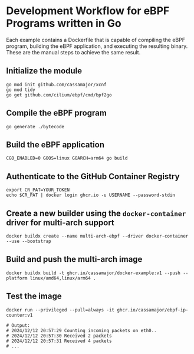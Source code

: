 
# Development Workflow for eBPF Programs written in Go

Each example contains a Dockerfile that is capable of compiling the eBPF program, building the eBPF application, and executing the resulting binary. These are the manual steps to achieve the same result.

## Initialize the module
```shell
go mod init github.com/cassamajor/xcnf
go mod tidy
go get github.com/cilium/ebpf/cmd/bpf2go
```

## Compile the eBPF program
```shell
go generate ./bytecode
```

## Build the eBPF application
```shell
CGO_ENABLED=0 GOOS=linux GOARCH=arm64 go build
```

## Authenticate to the GitHub Container Registry
```shell
export CR_PAT=YOUR_TOKEN
echo $CR_PAT | docker login ghcr.io -u USERNAME --password-stdin
```

## Create a new builder using the `docker-container` driver for multi-arch support
```shell
docker buildx create --name multi-arch-ebpf --driver docker-container --use --bootstrap
```

## Build and push the multi-arch image
```shell
docker buildx build -t ghcr.io/cassamajor/docker-example:v1 --push --platform linux/amd64,linux/arm64 .
```

## Test the image
```shell
docker run --privileged --pull=always -it ghcr.io/cassamajor/ebpf-ip-counter:v1

# Output:
# 2024/12/12 20:57:29 Counting incoming packets on eth0..
# 2024/12/12 20:57:30 Received 2 packets
# 2024/12/12 20:57:31 Received 4 packets
# ...
```
